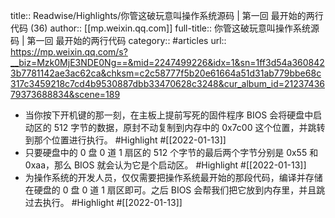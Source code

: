 title:: Readwise/Highlights/你管这破玩意叫操作系统源码 | 第一回 最开始的两行代码 (36)
author:: [[mp.weixin.qq.com]]
full-title:: 你管这破玩意叫操作系统源码 | 第一回 最开始的两行代码
category:: #articles
url:: https://mp.weixin.qq.com/s?__biz=Mzk0MjE3NDE0Ng==&mid=2247499226&idx=1&sn=1ff3d54a3608423b7781142ae3ac62ca&chksm=c2c58777f5b20e61664a51d31ab779bbe68c317c3459218c7cd4b9530887dbb33470628c3248&cur_album_id=2123743679373688834&scene=189

- 当你按下开机键的那一刻，在主板上提前写死的固件程序 BIOS 会将硬盘中启动区的 512 字节的数据，原封不动复制到内存中的 0x7c00 这个位置，并跳转到那个位置进行执行。 #Highlight #[[2022-01-13]]
- 只要硬盘中的 0 盘 0 道 1 扇区的 512 个字节的最后两个字节分别是 0x55 和 0xaa，那么 BIOS 就会认为它是个启动区。 #Highlight #[[2022-01-13]]
- 为操作系统的开发人员，仅仅需要把操作系统最开始的那段代码，编译并存储在硬盘的 0 盘 0 道 1 扇区即可。之后 BIOS 会帮我们把它放到内存里，并且跳过去执行。 #Highlight #[[2022-01-13]]